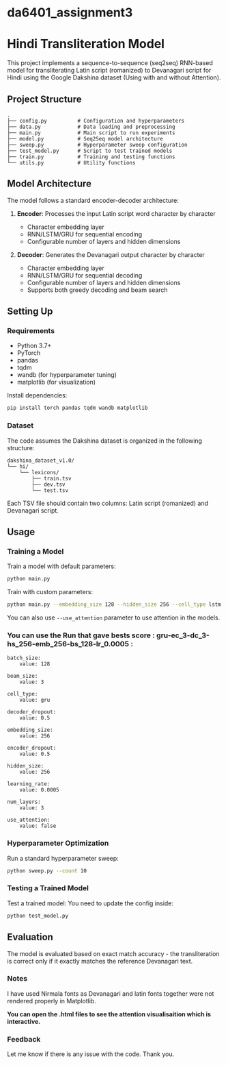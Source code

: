 # da6401_assignment3

# Hindi Transliteration Model

This project implements a sequence-to-sequence (seq2seq) RNN-based model for transliterating Latin script (romanized) to Devanagari script for Hindi using the Google Dakshina dataset (Using with and without Attention).

## Project Structure

```
.
├── config.py          # Configuration and hyperparameters
├── data.py            # Data loading and preprocessing
├── main.py            # Main script to run experiments
├── model.py           # Seq2Seq model architecture
├── sweep.py           # Hyperparameter sweep configuration
├── test_model.py      # Script to test trained models
├── train.py           # Training and testing functions
└── utils.py           # Utility functions
```

## Model Architecture

The model follows a standard encoder-decoder architecture:

1. **Encoder**: Processes the input Latin script word character by character
   - Character embedding layer
   - RNN/LSTM/GRU for sequential encoding
   - Configurable number of layers and hidden dimensions

2. **Decoder**: Generates the Devanagari output character by character
   - Character embedding layer
   - RNN/LSTM/GRU for sequential decoding
   - Configurable number of layers and hidden dimensions
   - Supports both greedy decoding and beam search

## Setting Up

### Requirements

- Python 3.7+
- PyTorch
- pandas
- tqdm
- wandb (for hyperparameter tuning)
- matplotlib (for visualization)

Install dependencies:
```bash
pip install torch pandas tqdm wandb matplotlib
```

### Dataset

The code assumes the Dakshina dataset is organized in the following structure:
```
dakshina_dataset_v1.0/
└── hi/
    └── lexicons/
        ├── train.tsv
        ├── dev.tsv
        └── test.tsv
```

Each TSV file should contain two columns: Latin script (romanized) and Devanagari script.

## Usage

### Training a Model

Train a model with default parameters:
```bash
python main.py
```

Train with custom parameters:
```bash
python main.py --embedding_size 128 --hidden_size 256 --cell_type lstm
```

You can also use `--use_attention` parameter to use attention in the models.

### You can use the Run that gave bests score : gru-ec_3-dc_3-hs_256-emb_256-bs_128-lr_0.0005 :

```
batch_size:
    value: 128

beam_size:
    value: 3

cell_type:
    value: gru

decoder_dropout:
    value: 0.5

embedding_size:
    value: 256

encoder_dropout:
    value: 0.5

hidden_size:
    value: 256

learning_rate:
    value: 0.0005

num_layers:
    value: 3

use_attention:
    value: false
```

### Hyperparameter Optimization

Run a standard hyperparameter sweep:
```bash
python sweep.py --count 10 
```


### Testing a Trained Model

Test a trained model: You need to update the config inside:
```bash
python test_model.py 
```

## Evaluation

The model is evaluated based on exact match accuracy - the transliteration is correct only if it exactly matches the reference Devanagari text.

### Notes

I have used Nirmala fonts as Devanagari and latin fonts together were not rendered properly in Matplotlib.

**You can open the .html files to see the attention visualisaition which is interactive.**


### Feedback

Let me know if there is any issue with the code. Thank you.
